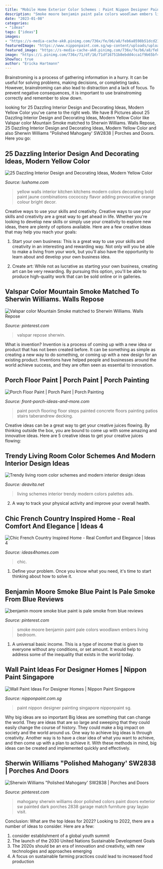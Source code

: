 ```yaml
---
title: "Mobile Home Exterior Color Schemes : Paint Nippon Designer Painting Singapore Nipponpaint Sg"
description: "Smoke moore benjamin paint pale colors woodlawn embers living bedroom"
date: "2023-01-08"
categories:
- "ideas"
tags: ["ideas"]
images:
- "https://s-media-cache-ak0.pinimg.com/736x/fe/b6/a8/feb6a8598b51dcd216166de9bf41621d.jpg"
featuredImage: "https://www.nipponpaint.com.sg/wp-content/uploads/uploadedimages/5-Wall-Paint-Ideas-For-the-Ultimate-Designer-Home.jpg"
featured_image: "https://s-media-cache-ak0.pinimg.com/736x/fe/b6/a8/feb6a8598b51dcd216166de9bf41621d.jpg"
image: "https://i.pinimg.com/736x/71/df/16/71df16751b8ebdd4cca1f9b65bf4ad4a.jpg"
ShowToc: true
author: "Ericka Hartmann"
---
```



Brainstroming is a process of gathering information in a hurry. It can be useful for solving problems, making decisions, or completing tasks. However, brainstroming can also lead to distraction and a lack of focus. To prevent negative consequences, it is important to use brainstroming correctly and remember to slow down.

	

		
looking for 25 Dazzling Interior Design and Decorating Ideas, Modern Yellow Color you've came to the right web. We have 8 Pictures about 25 Dazzling Interior Design and Decorating Ideas, Modern Yellow Color like Valspar color Mountain Smoke matched to Sherwin Williams. Walls Repose, 25 Dazzling Interior Design and Decorating Ideas, Modern Yellow Color and also Sherwin Williams &quot;Polished Mahogany&#039; SW2838 | Porches and Doors. Here you go:
		
    
## 25 Dazzling Interior Design And Decorating Ideas, Modern Yellow Color

<img loading=lazy src="https://www.lushome.com/wp-content/uploads/2013/08/yellow-color-interior-design-decorating-ideas-10.jpg" onerror="this.onerror=null;this.src='https://tse4.mm.bing.net/th?id=OIP.0D36J_cNKDFa0IRoaQIa8wHaJO&amp;pid=15.1';" alt="25 Dazzling Interior Design and Decorating Ideas, Modern Yellow Color">

_Source: lushome.com_

>yellow walls interior kitchen kitchens modern colors decorating bold paint jaune combinations cococozy flavor adding provocative orange colour bright decor. 

	

Creative ways to use your skills and creativity.
Creative ways to use your skills and creativity are a great way to get ahead in life. Whether you're looking to develop new skills or simply use your creativity to explore new ideas, there are plenty of options available. Here are a few creative ideas that may help you reach your goals:
1. Start your own business: This is a great way to use your skills and creativity in an interesting and rewarding way. Not only will you be able to make a living from your work, but you'll also have the opportunity to learn about and develop your own business idea.

2. Create art: While not as lucrative as starting your own business, creating art can be very rewarding. By pursuing this option, you'll be able to produce high-quality work that can be sold online or in galleries.


    
## Valspar Color Mountain Smoke Matched To Sherwin Williams. Walls Repose

<img loading=lazy src="https://i.pinimg.com/736x/fc/03/66/fc0366baa5489179e998639179fbaa3d.jpg" onerror="this.onerror=null;this.src='https://tse4.mm.bing.net/th?id=OIP.i5O12kIv_lzH8BThVau3OgHaJ3&amp;pid=15.1';" alt="Valspar color Mountain Smoke matched to Sherwin Williams. Walls Repose">

_Source: pinterest.com_

>valspar repose sherwin. 

	

What is invention?
Invention is a process of coming up with a new idea or product that has not been created before. It can be something as simple as creating a new way to do something, or coming up with a new design for an existing product. Inventions have helped people and businesses around the world achieve success, and they are often seen as essential to innovation.

    
## Porch Floor Paint | Porch Paint | Porch Painting

<img loading=lazy src="http://www.front-porch-ideas-and-more.com/image-files/porch-flooring-1.jpg" onerror="this.onerror=null;this.src='https://tse3.mm.bing.net/th?id=OIP.kDWe1oR5uNrnVO_CwxnCEAHaE7&amp;pid=15.1';" alt="Porch Floor Paint | Porch Paint | Porch Painting">

_Source: front-porch-ideas-and-more.com_

>paint porch flooring floor steps painted concrete floors painting patios stairs taberandrew decking. 

	

Creative ideas can be a great way to get your creative juices flowing. By thinking outside the box, you are bound to come up with some amazing and innovative ideas. Here are 5 creative ideas to get your creative juices flowing: 

    
## Trendy Living Room Color Schemes And Modern Interior Design Ideas

<img loading=lazy src="https://deavita.net/wp-content/uploads/2018/06/trendy-living-room-colourd-design-ideas-schemes-palettes.jpg" onerror="this.onerror=null;this.src='https://tse1.mm.bing.net/th?id=OIP.HGzS1zmUAUUCthdlEXwttgHaHa&amp;pid=15.1';" alt="Trendy living room color schemes and modern interior design ideas">

_Source: deavita.net_

>living schemes interior trendy modern colors palettes ads. 

	

2. A way to track your physical activity and improve your overall health.

    
## Chic French Country Inspired Home - Real Comfort And Elegance | Ideas 4

<img loading=lazy src="https://www.ideas4homes.com/wp-content/uploads/2015/08/Gorgeous-Chandelier-above-Round-Table-and-Attractive-Chairs-in-French-Country-Inspired-Homes-Dining-Room.jpg" onerror="this.onerror=null;this.src='https://tse4.mm.bing.net/th?id=OIP.hNc8CiVFms1M9oBk8wb8_QHaIP&amp;pid=15.1';" alt="Chic French Country Inspired Home - Real Comfort and Elegance | Ideas 4">

_Source: ideas4homes.com_

>chic. 

	

1. Define your problem. Once you know what you need, it's time to start thinking about how to solve it. 

    
## Benjamin Moore Smoke Blue Paint Is Pale Smoke From Blue Reviews

<img loading=lazy src="https://i.pinimg.com/736x/71/df/16/71df16751b8ebdd4cca1f9b65bf4ad4a.jpg" onerror="this.onerror=null;this.src='https://tse2.mm.bing.net/th?id=OIP.DGVdRD6KYiiLqJ1TfcwU5AHaFj&amp;pid=15.1';" alt="benjamin moore smoke blue paint is pale smoke from blue reviews">

_Source: pinterest.com_

>smoke moore benjamin paint pale colors woodlawn embers living bedroom. 

	

1. A universal basic income. This is a type of income that is given to everyone without any conditions, or set amount. It would help to address some of the inequality that exists in the world today.

    
## Wall Paint Ideas For Designer Homes | Nippon Paint Singapore

<img loading=lazy src="https://www.nipponpaint.com.sg/wp-content/uploads/uploadedimages/5-Wall-Paint-Ideas-For-the-Ultimate-Designer-Home.jpg" onerror="this.onerror=null;this.src='https://tse1.mm.bing.net/th?id=OIP.MQWzjWaRrAZQrR6E4nPRRwHaD4&amp;pid=15.1';" alt="Wall Paint Ideas For Designer Homes | Nippon Paint Singapore">

_Source: nipponpaint.com.sg_

>paint nippon designer painting singapore nipponpaint sg. 

	

Why big ideas are so important
Big Ideas are something that can change the world. They are ideas that are so large and sweeping that they could easily change the course of history. They could make a big impact on society and the world around us. One way to achieve big ideas is through creativity. Another way is to have a clear idea of what you want to achieve, and then come up with a plan to achieve it. With these methods in mind, big ideas can be created and implemented quickly and effectively.

    
## Sherwin Williams &quot;Polished Mahogany&#039; SW2838 | Porches And Doors

<img loading=lazy src="https://s-media-cache-ak0.pinimg.com/736x/fe/b6/a8/feb6a8598b51dcd216166de9bf41621d.jpg" onerror="this.onerror=null;this.src='https://tse3.mm.bing.net/th?id=OIP.lfFg0h1n1LUsNLAxgm_gjgHaJ3&amp;pid=15.1';" alt="Sherwin Williams &quot;Polished Mahogany&#039; SW2838 | Porches and Doors">

_Source: pinterest.com_

>mahogany sherwin williams door polished colors paint doors exterior sw painted dark porches 2838 garage match furniture gray layjao visit. 

	

Conclusion: What are the top Ideas for 2022?
Looking to 2022, there are a number of ideas to consider. Here are a few: 
1. consider establishment of a global youth summit 
2. The launch of the 2030 United Nations Sustainable Development Goals 
3. The 2020s should be an era of innovation and creativity, with new technologies and approaches emerging 
4. A focus on sustainable farming practices could lead to increased food production 

